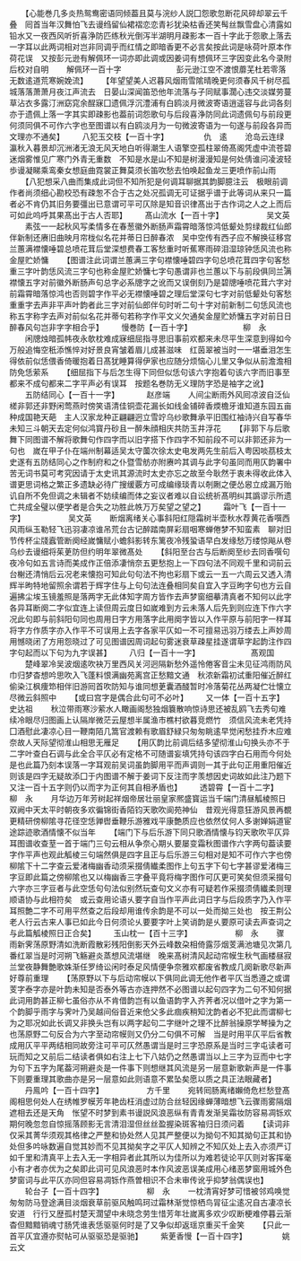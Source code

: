 <!-- { "loadSidebar": true } -->
　　【心能巻几多炎热鸳鸯密语同倾葢且莫与浣纱人説囗怨歌忽断花风碎却翠云千叠　囘首当年汉舞怕飞去谩绉留仙裙褶恋恋青衫犹染枯香还笑髩丝飘雪盘心清露如铅水又一夜西风听折喜浄防匹练秋光倒泻半湖明月疎影本一百十字此于怨歌上落去一字耳以此两词相对岂非同调乎而红情之即暗香更不必言矣按此词是咏荷叶原本作荷花误　又按彭元逊有解佩环一词亦即此调或因姜词有想佩环三字因变此名今录附后校对自明
　　解佩环一百十字　　　　　　　彭元逊江空不渡恨蘼芜杜若零落无数逺道荒寒婉娩流】
　　【年望望美人迟暮风烟雨雪隂晴晚更何须春风千树尽孤城落落萧萧月夜江声流去　日晏山深闻笛恐他年流落与子同赋事濶心违交淡媒劳蔓草沾衣多露汀洲窈窕余酲寐囗遗佩浮沉澧浦有白鸥淡月微波寄语逍遥容与此词各刻亦于遗佩上落一字其实即疎影也葢前词怨歌句与后段喜浄防同此词遗佩句与前段更何须同俱不可作六字也至图谱以有白鸥淡月为一句微波寄语为一句遂与前段各异而文理亦不通矣】
　　八犯玉交枝【一百十字】　　　　　仇　逺
　　沧岛云连绿瀛秋入暮景却沉洲渚无浪无风天地白听得潮生人语擎空孤柱翠倚髙阁凭虚中流苍碧迷烟雾惟见广寒门外青无重数　不知是水是山不知是树漫漫知是何处倩谁问凌波轻歩谩凝睇乘鸾秦女想庭曲霓裳正舞莫须长笛吹愁去怕唤起鱼龙三更喷作前山雨
　　【八犯想采八曲而集成此词但不知所犯是何调耳聊据其韵脚臆注云　极眼前调作者尚须细心勘校恐有疎怱不合于古之处况孤调无可证据乎谱于此等词从来只一篇者必不肯仍其旧务要彊出已意谓可平可仄除是知音识律髙出于古作词之人之上而后可如此呜呼其果髙出于古人否耶】
　　髙山流水【一百十字】　　　　　　吴文英
　　素弦一一起秋风写柔情多在春葱徽外断肠声霜霄暗落惊鸿低颦处剪绿裁红仙郎伴新制还赓旧曲映月帘栊似名花并蒂日日醉春浓　吴中空传有西子应不解换征移宫兰蕙满襟懐唾碧总喷花茸后堂深想费春工客愁重时听蕉寒雨碎泪湿琼钟恁风流也称金屋贮娇慵
　　【图谱注此词谓兰蕙满三字句襟懐唾碧四字句总喷花茸四字句客愁重三字叶韵恁风流三字句也称金屋贮娇慵七字句愚谓非也兰蕙以下与前段俱同兰满襟懐五字对前徽外断肠声句总字必系牕字之讹而又误倒刻乃是碧牕唾喷花茸六字对前霜霄暗落惊鸿也否则碧字作平必无襟懐唾碧之理后堂深句七字对前低颦处句客愁重重字去声非平声叶韵者此三字对前仙郎伴句时听二句十字对前新制二句恁风流也称五字称字去声对前似名花并蒂句若称字作平文义欠通矣金屋贮娇慵五字对前日日醉春风句岂非字字相合乎】
　　慢巻防【一百十字】　　　　　　　柳　永
　　闲牕烛暗孤帏夜永欹枕难成寐细屈指寻思旧事前欢都来未尽平生深意到得如今万般追悔空秖添憔悴对好景良宵皱着眉儿成甚滋味　红茵翠被当时一一堪垂泪怎生得依前似恁偎香倚暖抱着日髙犹睡算得伊家也应随分烦恼心儿里又争似从前澹澹相防免恁萦系
　　【细屈指下与后怎生得下同但似恁句该六字抱着句该六字而旧事至都来不成句都来二字平声必有误耳　按题名巻防无义理防字恐是袖字之讹】
　　五防结同心【一百十一字】　　　　赵彦端
　　人间尘断雨外风囘凉波自泛仙槎非郭还非野闲莺燕时傍笑语清佳铜壶花漏长如线金铺碎香煗檐牙谁知道东园五亩种成国艳天葩　主人汉家龙种正翩翩迥立雪竚乌纱歌舞承平旧围红袖诗兴自写春华未知三斗朝天去定何似鸿寳丹砂且一醉朱顔相庆共防玉井浮花
　　【非郭下与后歌舞下同图谱不解将歌舞句作四字而以旧字搭下作四字不知前段不可以非郭还非为一句也　嵗在甲子仆在端州制幕适吴太守薗次徐太史电发两先生前后入粤因啖茘枝太史遂有五防结同心之作制府和之仆暨雪舫亦附赓吟其调与此字句虽同而用仄韵署中苦无词书莫可考究因请于太史讯其源流时太史亦忘之故至今耿然于衷未得收此体入谱更思词格之繁正多遗缺必待广搜缓覈方可成编缘琰青以剞劂之便怂惥立成漏万贻讥自所不免但调之未辑者不妨续编而体之妄议者难以自讼统祈髙明纠其譌谬示所遗亡共成全璧以便学者是合失之功胜此帙万万矣望之望之】
　　霜叶飞【一百十一字】　　　　　　吴文英
　　断烟离绪关心事斜阳红隠霜树半壶秋水荐黄花香噀西风雨纵玉勒轻飞迅羽凄凉谁吊荒台古记醉踏南屏彩扇咽寒蝉倦梦不知蛮素　聊对旧节传杯尘牋蠧管断阕经嵗慵赋小蟾斜影转东篱夜冷残蛩语早白发缘愁万缕惊飚从卷乌纱去谩细将茱茰防但约明年翠微髙处
　　【斜阳至台古与后断阕至纱去同香噀句夜冷句如五言诗而美成作正倍添凄悄奈五更愁抱上一下四句法不同观千里和词前云台榭还清悄后云况老来懐抱可知此句句法不拘也彩扇下或云一五一六周云又透入清辉半昫特地留照余谓若于辉字住与上句句法连叠相同矣自宜入字豆昫字句也方云自遍拂尘埃玉镜羞照是落两字无此体知字周方皆作去声梦窗细摹清真者不知何以此字各异耳断阕二字似宜连上读但周云度日如嵗难到方云未落人后先到则应连下作六字况此句即与前斜阳句同也周用日字方用落字此用阕字皆以入作平原与前阳字一样耳将字方作质字亦入作平不可误用上去字各家平仄如一不可擅易迅羽万缕去上声妙周用憾晓闭了方用怨晓过了可见图谱因周词起句雾迷衰草疎星挂遂谓草字起韵注作四字句起而以下句为九字误甚】
　　八归【一百十一字】　　　　　　　髙观国
　　楚峰翠冷吴波烟逺吹袂万里西风关河迥隔新愁外遥怜倦客音尘未见征鸿雨防风巾归梦杳想吟思吹入飞蓬料恨满幽苑离宫正愁黯文通　秋浓新霜初试重阳催近醉红偷染江枫痩笻相伴旧游囘首吹防知与谁同想茰囊酒醆暂时冷落菊花丛两凝伫壮懐立尽微云斜照中
　　【或曰宫字是偶合此句可不必叶】
　　又一体【一百十五字】　　　　　　史达祖
　　秋泣带雨寒沙萦水人瞰画阁愁独烟簔散响惊诗思还被乱鸥飞去秀句难续冷眼尽归图画上认隔岸微茫云屋想半属渔市樵村欲暮竞燃竹　须信风流未老凭持囗酒慰此凄凉心目一鞭南陌几篙官渡赖有歌眉舒緑只匆匆眺逺早觉闲愁挂乔木应难奈故人天际望彻淮山相思无雁足
　　【用仄韵比前调后结多望彻淮山句换头亦不于二字叶查白石调与此全合平仄必有定格不可随谱妄填凭持句该四字白石用而今何处是也此篇乃刻本误落一字耳观前吴词虽韵脚用平而声调则一其于此句正用重阳催近则该是四字无疑故添囗于内图谱不解于姜词下反注而字羡想因史词故如此注乃题下又注一百十五字则仍以而字为正何其自相矛盾也】
　　透碧霄【一百十二字】　　　　　　柳　永
　　月华边万年芳树起祥烟帝居壮丽皇家熈盛寳运当千端门清昼觚棱照日双阙中天太平时朝夜多欢徧锦街香陌钧天歌吹阆苑神仙　昔观光得意狂游风景再覩更精研傍柳隂寻花径空恁亸辔垂鞭乐游雅戏平康艶质应也依然仗何人多谢婵娟道宦途踪迹歌酒情懐不似当年
　　【端门下与后乐游下同只歌酒情懐与钧天歌吹平仄异耳图谱收查荎一首于端门三句云相从争奈心期乆要屡变霜秋图谱作六字两句葢读要字作平声也观此觚棱三句端然俱是四字且正与后乐游三句相对是知不可作六字也傍柳隂下十二字查云爱渚梅幽香动须采掇倩纎柔图作上句五字下句七字甚谬爱渚梅三字豆即此篇之傍柳隂也又以梅幽香三字叠平竟将梅字图作可仄更可笑矣但须采掇句六字亦三字豆者与此空恁句句法似别然玩查句文义亦有可疑若作采掇须倩纎柔则理顺语协与此相符矣　或云查用论语乆要字自当作平声此词日字与后段质字乃入作平耳照艶二字不可用平然查之后段却用谁传余韵是不可以一处而拗三处也　按王荆公老人行云古来人事已如此今日何须论乆要要字叶上笑诮韵是乆要原可读去声查词之与此篇觚棱照日正合矣】
　　玉山枕一【百十三字】　　　　　　柳　永
　　骤雨新霁荡原野清如洗断霞散彩残阳倒影天外云峰数朶相倚露莎烟芰满池塘见次第几番红翠当是时河朔飞觞避炎蒸想风流堪继　晚来髙树清风起动帘幙生秋气画楼昼寂兰堂夜静舞艶歌姝渐任罗绮讼闲时泰足风情便争奈雅欢都废省教成几阕新歌尽新声好尊前重理
　　【荡原野以下与后动帘幙以下俱同此调无他作者平仄当悉遵之或谓芰字泰字亦是叶韵未知是否泰外等古亦连押然不必图谱以起句四字为二句不知何据此词用韵甚正柳七虽俗亦从不肯借韵岂有以鱼语韵字入齐荠者况以借叶之字为第一个韵脚乎雨字与霁叶乃吴越间俗音近来伧父多此痼疾稍知沈韵者必不犯此而谓柳七为之耶况如此长调又非换头岂有以两字起句二字继叶之理不比醉翁操原学琴操为之也荡原野二句反合为六字至动帘幙则又仍分二句俱不可解　当是时用平仄平后省教成用仄平平两结相同故旁注可平可仄然愚谓当是时三字恐原系是当时三字屯读者可玩而知之又前后二结读者俱如右注上七下八姑仍之然愚谓当以上三字为豆而中七字为句下五字为尾葢河朔避炎是一件事下则想继其风流是另一层意新歌新声是一件事下则要重理其歌曲亦是另一层意如此则语意不累坠矣愿以质之具正法眼藏者】
　　丹鳯吟【一百十四字】　　　　　　方千里
　　宛转囘肠离绪嬾倚危栏愁登髙阁相思何处人在绣帷罗幙芳年艳齿枉消虚过防合丝轻因缘蝉薄暗想飞云骤雨雾隔烟遮相去还是天角　怅望不时梦到素书谩説风浪恶纵有青青发渐吴霜妆防容易凋铄欢期何晚忽忽自惊摇落顾影无言清泪湿但丝丝盈握染斑客袖归日须问着
　　【读词非仅采其菁华须观其格律之严整和协处然人见其严整便以为拗句不知其拗句正其和协处但多吟咏数遍自觉其妙而不见其拗矣字之平仄人知辨之不知仄处上去入亦须严订如千里和清真平上去入无一字相异者此其所以为佳所以为难若徒论平仄则对客挥毫小有才者亦优为之矣即此词可见风浪恶时本作风波恶误美成用心绪恶梦窗用城外色梦窗词与此平仄亦同但容易凋铄作燕曽相识不合未审传讹乎抑梦翁偶误也】
　　轮台子【一百十四字】　　　　　　柳　永
　　一枕清宵好梦可惜被邻鸡唤觉匆匆防马登途满目淡烟衰草前驱风触鸣珂过霜林渐觉惊栖鸟冐征尘逺况自古凄凉长安道　行行又歴孤村楚天濶望中未晓念劳生惜芳年壮嵗离多欢少叹断梗难停暮云渐杳但黯黯销魂寸肠凭谁表恁驱驱何时是了又争似却返瑶京重买千金笑
　　【只此一首平仄宜遵亦熨帖可从驱驱恐是驱驰】
　　紫茰香慢【一百十四字】　　　　　姚云文
